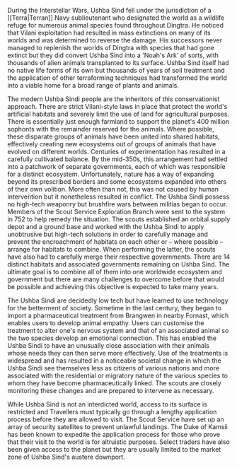 
During the Interstellar Wars, Ushba Sind fell under the jurisdiction of a [[Terra|Terran]] Navy sublieutenant who designated the world as a wildlife refuge for numerous animal species found throughout Dingtra. He noticed that Vilani exploitation had resulted in mass extinctions on many of its worlds and was determined to reverse the damage. His successors never managed to replenish the worlds of Dingtra with species that had gone extinct but they did convert Ushba Sind into a 'Noah's Ark' of sorts, with thousands of alien animals transplanted to its surface. Ushba Sind itself had no native life forms of its own but thousands of years of soil treatment and the application of other terraforming techniques had transformed the world into a viable home for a broad range of plants and animals.

The modern Ushba Sindi people are the inheritors of this conservationist approach. There are strict Vilani-style laws in place that protect the world's artificial habitats and severely limit the use of land for agricultural purposes. There is essentially just enough farmland to support the planet's 400 million sophonts with the remainder reserved for the animals. Where possible, these disparate groups of animals have been united into shared habitats, effectively creating new ecosystems out of groups of animals that have evolved on different worlds. Centuries of experimentation has resulted in a carefully cultivated balance. By the mid-350s, this arrangement had settled into a patchwork of separate governments, each of which was responsible for a distinct ecosystem. Unfortunately, nature has a way of expanding beyond its prescribed borders and some ecosystems expanded into others of their own volition. More often than not, this was not caused by human intervention but it nonetheless resulted in conflict. The Ushba Sindi possess no high-tech weaponry but brushfire wars between militias began to occur. Members of the Scout Service Exploration Branch were sent to the system in 752 to help remedy the situation. The scouts established an orbital supply depot and a ground base and worked with the Ushba Sindi to apply unobtrusive but high-tech solutions in order to carefully manage and prevent the encroachment of habitats on each other or – where possible – arrange for habitats to combine. When performing the latter, the scouts have also had to carefully merge their respective governments. There are 14 distinct habitats and associated governments remaining on Ushba Sind. The ultimate goal is to combine all of them into one worldwide ecosystem and government but there are many challenges to overcome before that would be possible and achieving this objective is expected to take many years.

The Ushba Sindi are decidedly low tech but have learned to use technology for the betterment of society. Sometime in the last century, they began to import a pharmaceutical treatment from Brangwen in nearby Fornast, which enables users to develop animal empathy. Users can customise the treatment to alter one's nervous system and that of an associated animal so the two species develop an emotional connection. This has enabled the Ushba Sindi to have an unusually close association with their animals whose needs they can then serve more effectively. Use of the treatments is widespread and has resulted in a noticeable societal change in which the Ushba Sindi see themselves less as citizens of various nations and more associated with the residential or migratory nature of the various species to whom they have become pharmaceutically linked. The scouts are closely monitoring these changes and are prepared to intervene as necessary.

While Ushba Sind is not an interdicted world, access to its surface is restricted and Travellers must typically go through a lengthy application process before they are allowed to visit. The Scout Service have set up an array of security satellites to prevent unlawful landings. The Duke of Kamsii has been known to expedite the application process for those who prove that their visit to the world is for altruistic purposes. Select traders have also been given access to the planet but they are usually limited to the market zone of Ushba Sind's austere downport.

